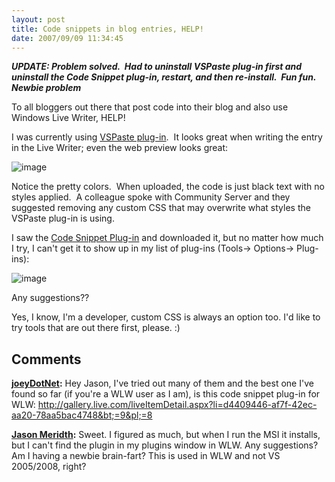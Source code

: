 ```yaml
---
layout: post
title: Code snippets in blog entries, HELP!
date: 2007/09/09 11:34:45
---
```



**_UPDATE: Problem solved.  Had to uninstall VSPaste plug-in first and uninstall the Code Snippet plug-in, restart, and then re-install.  Fun fun.  Newbie problem_**

To all bloggers out there that post code into their blog and also use Windows Live Writer, HELP!

I was currently using [VSPaste plug-in](http://gallery.live.com/liveItemDetail.aspx?li=d8835a5e-28da-4242-82eb-e1a006b083b9&bt=9&pl=8).  It looks great when writing the entry in the Live Writer; even the web preview looks great:

![image](jasonmeridth/files/2011/03CodesnippetsinblogentriesHELP_6F6A/image_thumb.png)

Notice the pretty colors.  When uploaded, the code is just black text with no styles applied.  A colleague spoke with Community Server and they suggested removing any custom CSS that may overwrite what styles the VSPaste plug-in is using. 

I saw the [Code Snippet Plug-in](http://gallery.live.com/liveItemDetail.aspx?li=d4409446-af7f-42ec-aa20-78aa5bac4748&bt=9&pl=8) and downloaded it, but no matter how much I try, I can't get it to show up in my list of plug-ins (Tools-> Options-> Plug-ins):

![image](jasonmeridth/files/2011/03CodesnippetsinblogentriesHELP_6F6A/image_thumb_1.png)

Any suggestions??

Yes, I know, I'm a developer, custom CSS is always an option too. I'd like to try tools that are out there first, please. :)

## Comments

**[joeyDotNet](#80 "2007-09-09 18:04:06"):** Hey Jason, I've tried out many of them and the best one I've found so far (if you're a WLW user as I am), is this code snippet plug-in for WLW: http://gallery.live.com/liveItemDetail.aspx?li=d4409446-af7f-42ec-aa20-78aa5bac4748&bt;=9&pl;=8

**[Jason Meridth](#81 "2007-09-09 19:21:24"):** Sweet. I figured as much, but when I run the MSI it installs, but I can't find the plugin in my plugins window in WLW. Any suggestions? Am I having a newbie brain-fart? This is used in WLW and not VS 2005/2008, right?

